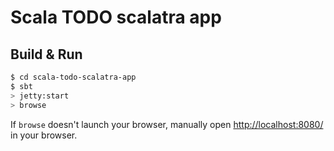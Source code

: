 # Scala TODO scalatra app #

## Build & Run ##

```sh
$ cd scala-todo-scalatra-app
$ sbt
> jetty:start
> browse
```

If `browse` doesn't launch your browser, manually open [http://localhost:8080/](http://localhost:8080/) in your browser.
